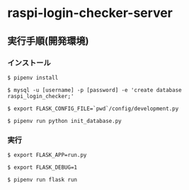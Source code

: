 # raspi-login-checker-server

## 実行手順(開発環境)

### インストール

```
$ pipenv install 

$ mysql -u [username] -p [password] -e 'create database raspi_login_checker;'

$ export FLASK_CONFIG_FILE=`pwd`/config/development.py

$ pipenv run python init_database.py
```

### 実行

```
$ export FLASK_APP=run.py

$ export FLASK_DEBUG=1

$ pipenv run flask run
```
